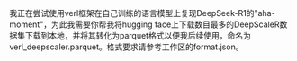我正在尝试使用verl框架在自己训练的语言模型上复现DeepSeek-R1的"aha-moment"，为此我需要你帮我将hugging face上下载数目最多的DeepScaleR数据集下载到本地，并将其转化为parquet格式以便我后续使用，命名为verl_deepscaler.parquet。格式要求请参考工作区的format.json。
